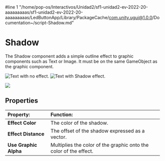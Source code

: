 #line 1 "/home/pop-os/Interactivos/Unidad2/sf1-unidad2-ev-2022-20-aaaaaaaaas/sf1-unidad2-ev-2022-20-aaaaaaaaas/LedButtonApp/Library/PackageCache/com.unity.ugui@1.0.0/Documentation~/script-Shadow.md"
# Shadow

The Shadow component adds a simple outline effect to graphic components such as Text or Image. It must be on the same GameObject as the graphic component.

![Text with no effect.](images/UI_TextExample.png)
![Text with Shadow effect.](images/UI_ShadowExample.png)

![](images/UI_ShadowInspector.png)

## Properties

|**Property:** |**Function:** |
|:---|:---|
|**Effect Color** | The color of the shadow. |
|**Effect Distance** | The offset of the shadow expressed as a vector. |
|**Use Graphic Alpha** | Multiplies the color of the graphic onto the color of the effect. |
